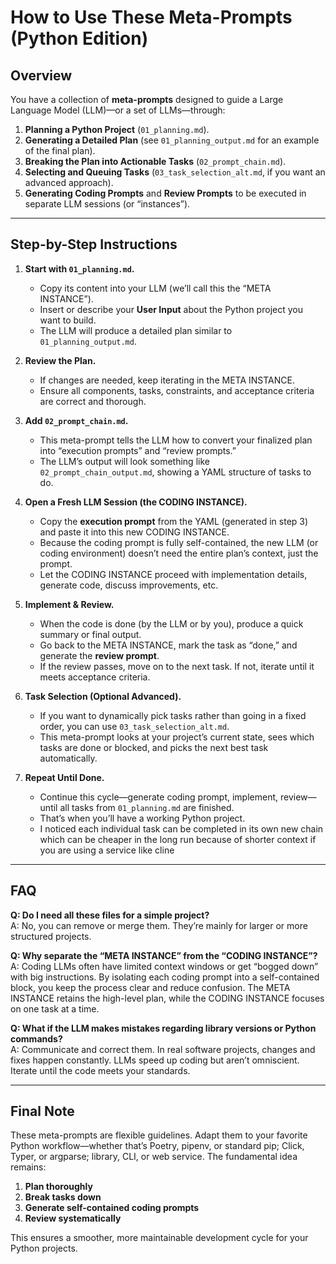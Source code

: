 # How to Use These Meta-Prompts (Python Edition)

## Overview

You have a collection of **meta-prompts** designed to guide a Large Language Model (LLM)—or a set of LLMs—through:

1. **Planning a Python Project** (`01_planning.md`).
2. **Generating a Detailed Plan** (see `01_planning_output.md` for an example of the final plan).
3. **Breaking the Plan into Actionable Tasks** (`02_prompt_chain.md`).
4. **Selecting and Queuing Tasks** (`03_task_selection_alt.md`, if you want an advanced approach).
5. **Generating Coding Prompts** and **Review Prompts** to be executed in separate LLM sessions (or “instances”).

---

## Step-by-Step Instructions

1. **Start with `01_planning.md`.**  
   - Copy its content into your LLM (we’ll call this the “META INSTANCE”).  
   - Insert or describe your **User Input** about the Python project you want to build.  
   - The LLM will produce a detailed plan similar to `01_planning_output.md`.

2. **Review the Plan.**  
   - If changes are needed, keep iterating in the META INSTANCE.  
   - Ensure all components, tasks, constraints, and acceptance criteria are correct and thorough.

3. **Add `02_prompt_chain.md`.**  
   - This meta-prompt tells the LLM how to convert your finalized plan into “execution prompts” and “review prompts.”  
   - The LLM’s output will look something like `02_prompt_chain_output.md`, showing a YAML structure of tasks to do.

4. **Open a Fresh LLM Session (the CODING INSTANCE).**  
   - Copy the **execution prompt** from the YAML (generated in step 3) and paste it into this new CODING INSTANCE.  
   - Because the coding prompt is fully self-contained, the new LLM (or coding environment) doesn’t need the entire plan’s context, just the prompt.  
   - Let the CODING INSTANCE proceed with implementation details, generate code, discuss improvements, etc.

5. **Implement & Review.**  
   - When the code is done (by the LLM or by you), produce a quick summary or final output.  
   - Go back to the META INSTANCE, mark the task as “done,” and generate the **review prompt**.  
   - If the review passes, move on to the next task. If not, iterate until it meets acceptance criteria.

6. **Task Selection (Optional Advanced).**  
   - If you want to dynamically pick tasks rather than going in a fixed order, you can use `03_task_selection_alt.md`.  
   - This meta-prompt looks at your project’s current state, sees which tasks are done or blocked, and picks the next best task automatically.

7. **Repeat Until Done.**  
   - Continue this cycle—generate coding prompt, implement, review—until all tasks from `01_planning.md` are finished.  
   - That’s when you’ll have a working Python project.
   - I noticed each individual task can be completed in its own new chain which can be cheaper in the long run because of shorter context if you are using a service like cline

---

## FAQ

**Q: Do I need all these files for a simple project?**  
A: No, you can remove or merge them. They’re mainly for larger or more structured projects.

**Q: Why separate the “META INSTANCE” from the “CODING INSTANCE”?**  
A: Coding LLMs often have limited context windows or get “bogged down” with big instructions. By isolating each coding prompt into a self-contained block, you keep the process clear and reduce confusion. The META INSTANCE retains the high-level plan, while the CODING INSTANCE focuses on one task at a time.

**Q: What if the LLM makes mistakes regarding library versions or Python commands?**  
A: Communicate and correct them. In real software projects, changes and fixes happen constantly. LLMs speed up coding but aren’t omniscient. Iterate until the code meets your standards.

---

## Final Note

These meta-prompts are flexible guidelines. Adapt them to your favorite Python workflow—whether that’s Poetry, pipenv, or standard pip; Click, Typer, or argparse; library, CLI, or web service. The fundamental idea remains:

1. **Plan thoroughly**  
2. **Break tasks down**  
3. **Generate self-contained coding prompts**  
4. **Review systematically**  

This ensures a smoother, more maintainable development cycle for your Python projects.
